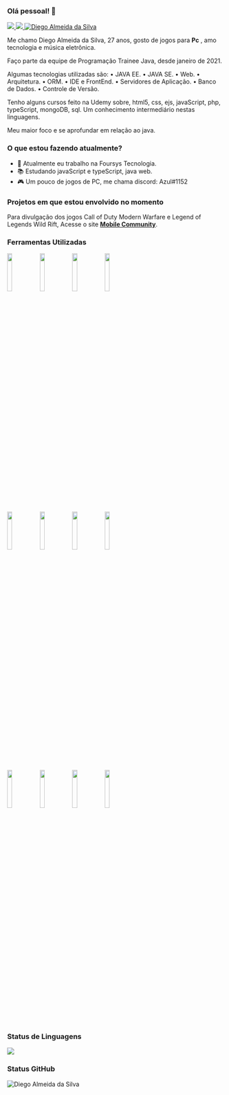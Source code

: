 ### Olá pessoal! 👋

<a href="https://linkedin.com/in/diego-silva-0001">
<img src="https://img.shields.io/badge/LinkedIn-0077B5?style=flat-square&logo=linkedin&logoColor=white"/>
</a>
<a href="https://github.com/Diego-si">
<img src="https://img.shields.io/github/followers/Diego-si?style=flat-square"/>
</a>
<a href="">
<img src="https://komarev.com/ghpvc/?username=Diego-si&label=Profile%20views&color=0e75b6&style=flat-square" alt="Diego Almeida da Silva"/>
</a>
<br />

Me chamo Diego Almeida da Silva, 27 anos, gosto de jogos para **Pc** , amo tecnologia e música eletrônica.

Faço parte da equipe de Programação Trainee Java,
desde janeiro de 2021.

Algumas tecnologias utilizadas são:
• JAVA EE.
• JAVA SE.
• Web.
• Arquitetura.
• ORM.
• IDE e FrontEnd.
• Servidores de Aplicação.
• Banco de Dados.
• Controle de Versão.

Tenho alguns cursos feito na Udemy sobre, html5, css, ejs, javaScript, php,
typeScript, mongoDB, sql. Um conhecimento intermediário nestas linguagens.

Meu maior foco e se aprofundar em relação ao java.

### O que estou fazendo atualmente?

- 🔭 Atualmente eu trabalho na Foursys Tecnologia.
- 📚 Estudando javaScript e typeScript, java web.
- 🎮 Um pouco de jogos de PC, me chama discord: Azul#1152

### Projetos em que estou envolvido no momento

Para divulgação dos jogos Call of Duty Modern Warfare e Legend of Legends Wild Rift,
Acesse o site <a href="http://mobilecommunity.site/">**Mobile Community**</a>.

### Ferramentas Utilizadas


<code><img width="15%" src="https://www.vectorlogo.zone/logos/visualstudio_code/visualstudio_code-ar21.svg"></code><code><img width="15%" src="https://www.vectorlogo.zone/logos/eclipse/eclipse-icon.svg"></code><code><img width="15%" src="https://www.vectorlogo.zone/logos/github/github-ar21.svg"></code><code><img width="15%" src="https://www.vectorlogo.zone/logos/git-scm/git-scm-ar21.svg"></code>
<br />

<code><img width="15%" src="https://www.vectorlogo.zone/logos/phpmyadmin/phpmyadmin-ar21.svg"></code><code><img width="15%" src="https://www.vectorlogo.zone/logos/sqlite/sqlite-ar21.svg"></code><code><img width="15%" src="https://www.vectorlogo.zone/logos/mongodb/mongodb-ar21.svg"></code><code><img width="15%" src="https://www.vectorlogo.zone/logos/mysql/mysql-ar21.svg"></code>
<br />

<code><img width="15%" src="https://www.vectorlogo.zone/logos/java/java-ar21.svg"></code><code><img width="15%" src="https://www.vectorlogo.zone/logos/javascript/javascript-ar21.svg"></code><code><img width="15%" src="https://www.vectorlogo.zone/logos/php/php-ar21.svg"></code><code><img width="15%" src="https://www.vectorlogo.zone/logos/netlifyapp_watercss/netlifyapp_watercss-ar21.svg"></code>

### Status de Linguagens
<img align="center" src="https://github-readme-stats.vercel.app/api/top-langs/?username=Diego-si&show_icons=true&locale=en"/>

### Status GitHub
<img align="center" src="https://github-readme-stats.vercel.app/api?username=Diego-si&show_icons=true&locale=en" alt="Diego Almeida da Silva" />

<!--
*test*
**Diego-si/Diego-si** is a ✨ _special_ ✨ repository because its `README.md` (this file) appears on your GitHub profile.

Here are some ideas to get you started:
-->

<!-- 🌱 I’m currently learning ...
- 👯 I’m looking to collaborate on ...
- 🤔 I’m looking for help with ...
- 💬 Ask me about ...
- 📫 How to reach me: ...
- 😄 Pronouns: ...
- ⚡ Fun fact: ...
-->
<!--

update - atualização
feature - implementação
fix - correção
security - correção/implementação de segurança

-->
